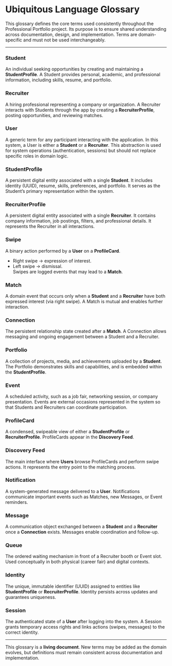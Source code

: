 # Ubiquitous Language Glossary

This glossary defines the core terms used consistently throughout the Professional Portfolio project. Its purpose is to ensure shared understanding across documentation, design, and implementation. Terms are domain-specific and must not be used interchangeably.

---

### Student
An individual seeking opportunities by creating and maintaining a **StudentProfile**. A Student provides personal, academic, and professional information, including skills, resume, and portfolio.

### Recruiter
A hiring professional representing a company or organization. A Recruiter interacts with Students through the app by creating a **RecruiterProfile**, posting opportunities, and reviewing matches.

### User
A generic term for any participant interacting with the application. In this system, a User is either a **Student** or a **Recruiter**. This abstraction is used for system operations (authentication, sessions) but should not replace specific roles in domain logic.

### StudentProfile
A persistent digital entity associated with a single **Student**. It includes identity (UUID), resume, skills, preferences, and portfolio. It serves as the Student’s primary representation within the system.

### RecruiterProfile
A persistent digital entity associated with a single **Recruiter**. It contains company information, job postings, filters, and professional details. It represents the Recruiter in all interactions.

### Swipe
A binary action performed by a **User** on a **ProfileCard**.  
- Right swipe → expression of interest.  
- Left swipe → dismissal.  
Swipes are logged events that may lead to a **Match**.

### Match
A domain event that occurs only when a **Student** and a **Recruiter** have both expressed interest (via right swipe). A Match is mutual and enables further interaction.

### Connection
The persistent relationship state created after a **Match**. A Connection allows messaging and ongoing engagement between a Student and a Recruiter.

### Portfolio
A collection of projects, media, and achievements uploaded by a **Student**. The Portfolio demonstrates skills and capabilities, and is embedded within the **StudentProfile**.

### Event
A scheduled activity, such as a job fair, networking session, or company presentation. Events are external occasions represented in the system so that Students and Recruiters can coordinate participation.

### ProfileCard
A condensed, swipeable view of either a **StudentProfile** or **RecruiterProfile**. ProfileCards appear in the **Discovery Feed**.

### Discovery Feed
The main interface where **Users** browse ProfileCards and perform swipe actions. It represents the entry point to the matching process.

### Notification
A system-generated message delivered to a **User**. Notifications communicate important events such as Matches, new Messages, or Event reminders.

### Message
A communication object exchanged between a **Student** and a **Recruiter** once a **Connection** exists. Messages enable coordination and follow-up.

### Queue
The ordered waiting mechanism in front of a Recruiter booth or Event slot. Used conceptually in both physical (career fair) and digital contexts.

### Identity
The unique, immutable identifier (UUID) assigned to entities like **StudentProfile** or **RecruiterProfile**. Identity persists across updates and guarantees uniqueness.

### Session
The authenticated state of a **User** after logging into the system. A Session grants temporary access rights and links actions (swipes, messages) to the correct identity.

---

This glossary is a **living document**. New terms may be added as the domain evolves, but definitions must remain consistent across documentation and implementation.

